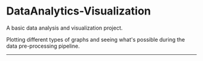 # DataAnalytics-Visualization
A basic data analysis and visualization project.

Plotting different types of graphs and seeing what's possible during the data pre-processing pipeline.

-----------------------------------------
